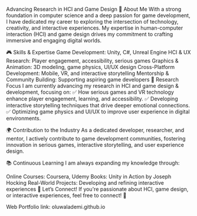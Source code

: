 Advancing Research in HCI and Game Design
🚀 About Me
With a strong foundation in computer science and a deep passion for game development, I have dedicated my career to exploring the intersection of technology, creativity, and interactive experiences. My expertise in human-computer interaction (HCI) and game design drives my commitment to crafting immersive and engaging digital worlds.

🎮 Skills & Expertise
Game Development: Unity, C#, Unreal Engine
HCI & UX Research: Player engagement, accessibility, serious games
Graphics & Animation: 3D modeling, game physics, UI/UX design
Cross-Platform Development: Mobile, VR, and interactive storytelling
Mentorship & Community Building: Supporting aspiring game developers
🔬 Research Focus
I am currently advancing my research in HCI and game design & development, focusing on:
✅ How serious games and VR technology enhance player engagement, learning, and accessibility.
✅ Developing interactive storytelling techniques that drive deeper emotional connections.
✅ Optimizing game physics and UI/UX to improve user experience in digital environments.

🌍 Contribution to the Industry
As a dedicated developer, researcher, and mentor, I actively contribute to game development communities, fostering innovation in serious games, interactive storytelling, and user experience design.

📚 Continuous Learning
I am always expanding my knowledge through:

Online Courses: Coursera, Udemy
Books: Unity in Action by Joseph Hocking
Real-World Projects: Developing and refining interactive experiences
📩 Let’s Connect!
If you're passionate about HCI, game design, or interactive experiences, feel free to connect! 🚀

 Web Portfolio link: oluwalademi.github.io
